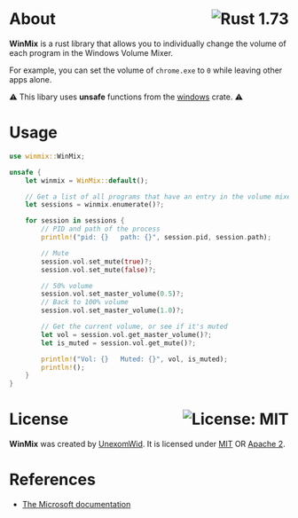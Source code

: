 # About <a href="https://www.rust-lang.org/"><img align="right" src="https://img.shields.io/badge/Rust-1%2E73-f74c00?logo=Rust" alt="Rust 1.73" /></a>

**WinMix** is a rust library that allows you to individually change the volume of each program in the Windows Volume Mixer.

For example, you can set the volume of `chrome.exe` to `0` while leaving other apps alone.

⚠ This libary uses **unsafe** functions from the [windows](https://crates.io/crates/windows) crate. ⚠

# Usage

```rs
use winmix::WinMix;

unsafe {
    let winmix = WinMix::default();

    // Get a list of all programs that have an entry in the volume mixer
    let sessions = winmix.enumerate()?;

    for session in sessions {
        // PID and path of the process
        println!("pid: {}   path: {}", session.pid, session.path);

        // Mute
        session.vol.set_mute(true)?;
        session.vol.set_mute(false)?;

        // 50% volume
        session.vol.set_master_volume(0.5)?;
        // Back to 100% volume
        session.vol.set_master_volume(1.0)?;

        // Get the current volume, or see if it's muted
        let vol = session.vol.get_master_volume()?;
        let is_muted = session.vol.get_mute()?;

        println!("Vol: {}   Muted: {}", vol, is_muted);
        println!();
    }
}
```

# License <a href="https://github.com/UnexomWid/winmix/blob/master/LICENSE"><img align="right" src="https://img.shields.io/badge/License-MIT-blue.svg" alt="License: MIT" /></a>

**WinMix** was created by [UnexomWid](https://uw.exom.dev). It is licensed under [MIT](https://github.com/UnexomWid/winmix/blob/master/LICENSE-MIT) OR [Apache 2](https://github.com/UnexomWid/winmix/blob/master/LICENSE-APACHE).

# References

- [The Microsoft documentation](https://learn.microsoft.com/en-us/windows/win32/coreaudio/programming-guide)